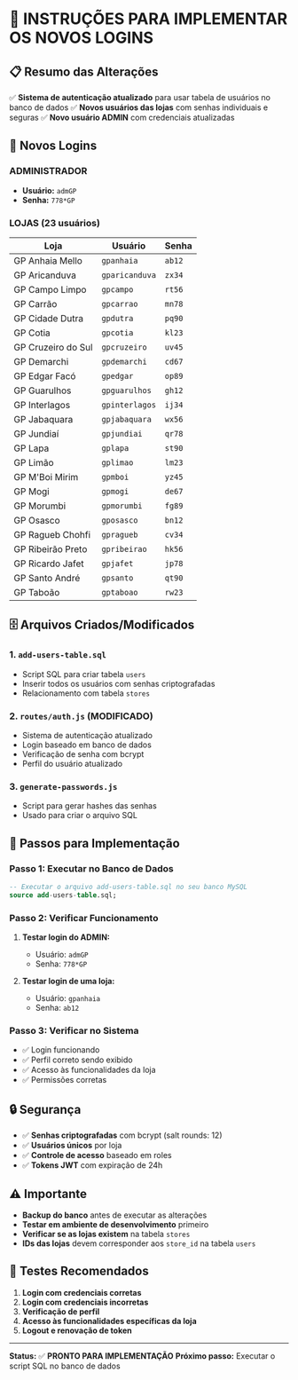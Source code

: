 # 🚀 INSTRUÇÕES PARA IMPLEMENTAR OS NOVOS LOGINS

## 📋 **Resumo das Alterações**

✅ **Sistema de autenticação atualizado** para usar tabela de usuários no banco de dados
✅ **Novos usuários das lojas** com senhas individuais e seguras
✅ **Novo usuário ADMIN** com credenciais atualizadas

## 🔐 **Novos Logins**

### **ADMINISTRADOR**
- **Usuário:** `admGP`
- **Senha:** `778*GP`

### **LOJAS (23 usuários)**

| Loja | Usuário | Senha |
|------|---------|-------|
| GP Anhaia Mello | `gpanhaia` | `ab12` |
| GP Aricanduva | `gparicanduva` | `zx34` |
| GP Campo Limpo | `gpcampo` | `rt56` |
| GP Carrão | `gpcarrao` | `mn78` |
| GP Cidade Dutra | `gpdutra` | `pq90` |
| GP Cotia | `gpcotia` | `kl23` |
| GP Cruzeiro do Sul | `gpcruzeiro` | `uv45` |
| GP Demarchi | `gpdemarchi` | `cd67` |
| GP Edgar Facó | `gpedgar` | `op89` |
| GP Guarulhos | `gpguarulhos` | `gh12` |
| GP Interlagos | `gpinterlagos` | `ij34` |
| GP Jabaquara | `gpjabaquara` | `wx56` |
| GP Jundiaí | `gpjundiai` | `qr78` |
| GP Lapa | `gplapa` | `st90` |
| GP Limão | `gplimao` | `lm23` |
| GP M'Boi Mirim | `gpmboi` | `yz45` |
| GP Mogi | `gpmogi` | `de67` |
| GP Morumbi | `gpmorumbi` | `fg89` |
| GP Osasco | `gposasco` | `bn12` |
| GP Ragueb Chohfi | `gpragueb` | `cv34` |
| GP Ribeirão Preto | `gpribeirao` | `hk56` |
| GP Ricardo Jafet | `gpjafet` | `jp78` |
| GP Santo André | `gpsanto` | `qt90` |
| GP Taboão | `gptaboao` | `rw23` |

## 🗄️ **Arquivos Criados/Modificados**

### **1. `add-users-table.sql`**
- Script SQL para criar tabela `users`
- Inserir todos os usuários com senhas criptografadas
- Relacionamento com tabela `stores`

### **2. `routes/auth.js`** (MODIFICADO)
- Sistema de autenticação atualizado
- Login baseado em banco de dados
- Verificação de senha com bcrypt
- Perfil do usuário atualizado

### **3. `generate-passwords.js`**
- Script para gerar hashes das senhas
- Usado para criar o arquivo SQL

## 🚀 **Passos para Implementação**

### **Passo 1: Executar no Banco de Dados**
```sql
-- Executar o arquivo add-users-table.sql no seu banco MySQL
source add-users-table.sql;
```

### **Passo 2: Verificar Funcionamento**
1. **Testar login do ADMIN:**
   - Usuário: `admGP`
   - Senha: `778*GP`

2. **Testar login de uma loja:**
   - Usuário: `gpanhaia`
   - Senha: `ab12`

### **Passo 3: Verificar no Sistema**
- ✅ Login funcionando
- ✅ Perfil correto sendo exibido
- ✅ Acesso às funcionalidades da loja
- ✅ Permissões corretas

## 🔒 **Segurança**

- ✅ **Senhas criptografadas** com bcrypt (salt rounds: 12)
- ✅ **Usuários únicos** por loja
- ✅ **Controle de acesso** baseado em roles
- ✅ **Tokens JWT** com expiração de 24h

## ⚠️ **Importante**

- **Backup do banco** antes de executar as alterações
- **Testar em ambiente de desenvolvimento** primeiro
- **Verificar se as lojas existem** na tabela `stores`
- **IDs das lojas** devem corresponder aos `store_id` na tabela `users`

## 🧪 **Testes Recomendados**

1. **Login com credenciais corretas**
2. **Login com credenciais incorretas**
3. **Verificação de perfil**
4. **Acesso às funcionalidades específicas da loja**
5. **Logout e renovação de token**

---

**Status:** ✅ **PRONTO PARA IMPLEMENTAÇÃO**
**Próximo passo:** Executar o script SQL no banco de dados
